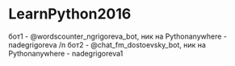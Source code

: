 # LearnPython2016
бот1 - @wordscounter_ngrigoreva_bot, ник на Pythonanywhere - nadegrigoreva /n
бот2 - @chat_fm_dostoevsky_bot, ник на Pythonanywhere - nadegrigoreva1 
